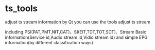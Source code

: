# ts_tools
adjust ts stream information by Qt
you can use the tools adjust ts stream

including PSI(PAT,PMT,NIT,CAT)、SI(EIT,TDT,TOT,SDT)、Stream Basic information(Service id,Audio stream id,Vidio stream id) and simple EPG information(by different classification ways)
